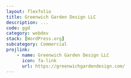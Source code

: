 ```yaml
---
layout: flexfolio
title: Greenwich Garden Design LLC
description: ...
code: ggd
category: webdev
stack: [WordPress.org]
subcategory: Commercial
projlink:
    - name: Greenwich Garden Design LLC
      icon: fa-link
      url: https://greenwichgardendesign.com/
---
```

